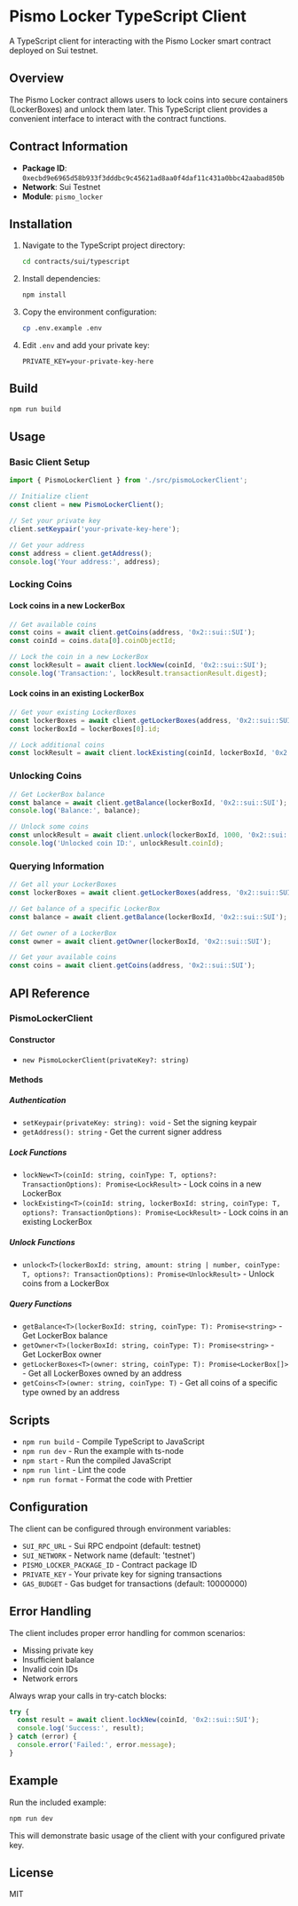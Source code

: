 # Pismo Locker TypeScript Client

A TypeScript client for interacting with the Pismo Locker smart contract deployed on Sui testnet.

## Overview

The Pismo Locker contract allows users to lock coins into secure containers (LockerBoxes) and unlock them later. This TypeScript client provides a convenient interface to interact with the contract functions.

## Contract Information

- **Package ID**: `0xecbd9e6965d58b933f3dddbc9c45621ad8aa0f4daf11c431a0bbc42aabad850b`
- **Network**: Sui Testnet
- **Module**: `pismo_locker`

## Installation

1. Navigate to the TypeScript project directory:
   ```bash
   cd contracts/sui/typescript
   ```

2. Install dependencies:
   ```bash
   npm install
   ```

3. Copy the environment configuration:
   ```bash
   cp .env.example .env
   ```

4. Edit `.env` and add your private key:
   ```
   PRIVATE_KEY=your-private-key-here
   ```

## Build

```bash
npm run build
```

## Usage

### Basic Client Setup

```typescript
import { PismoLockerClient } from './src/pismoLockerClient';

// Initialize client
const client = new PismoLockerClient();

// Set your private key
client.setKeypair('your-private-key-here');

// Get your address
const address = client.getAddress();
console.log('Your address:', address);
```

### Locking Coins

#### Lock coins in a new LockerBox

```typescript
// Get available coins
const coins = await client.getCoins(address, '0x2::sui::SUI');
const coinId = coins.data[0].coinObjectId;

// Lock the coin in a new LockerBox
const lockResult = await client.lockNew(coinId, '0x2::sui::SUI');
console.log('Transaction:', lockResult.transactionResult.digest);
```

#### Lock coins in an existing LockerBox

```typescript
// Get your existing LockerBoxes
const lockerBoxes = await client.getLockerBoxes(address, '0x2::sui::SUI');
const lockerBoxId = lockerBoxes[0].id;

// Lock additional coins
const lockResult = await client.lockExisting(coinId, lockerBoxId, '0x2::sui::SUI');
```

### Unlocking Coins

```typescript
// Get LockerBox balance
const balance = await client.getBalance(lockerBoxId, '0x2::sui::SUI');
console.log('Balance:', balance);

// Unlock some coins
const unlockResult = await client.unlock(lockerBoxId, 1000, '0x2::sui::SUI');
console.log('Unlocked coin ID:', unlockResult.coinId);
```

### Querying Information

```typescript
// Get all your LockerBoxes
const lockerBoxes = await client.getLockerBoxes(address, '0x2::sui::SUI');

// Get balance of a specific LockerBox
const balance = await client.getBalance(lockerBoxId, '0x2::sui::SUI');

// Get owner of a LockerBox
const owner = await client.getOwner(lockerBoxId, '0x2::sui::SUI');

// Get your available coins
const coins = await client.getCoins(address, '0x2::sui::SUI');
```

## API Reference

### PismoLockerClient

#### Constructor
- `new PismoLockerClient(privateKey?: string)`

#### Methods

##### Authentication
- `setKeypair(privateKey: string): void` - Set the signing keypair
- `getAddress(): string` - Get the current signer address

##### Lock Functions
- `lockNew<T>(coinId: string, coinType: T, options?: TransactionOptions): Promise<LockResult>` - Lock coins in a new LockerBox
- `lockExisting<T>(coinId: string, lockerBoxId: string, coinType: T, options?: TransactionOptions): Promise<LockResult>` - Lock coins in an existing LockerBox

##### Unlock Functions
- `unlock<T>(lockerBoxId: string, amount: string | number, coinType: T, options?: TransactionOptions): Promise<UnlockResult>` - Unlock coins from a LockerBox

##### Query Functions
- `getBalance<T>(lockerBoxId: string, coinType: T): Promise<string>` - Get LockerBox balance
- `getOwner<T>(lockerBoxId: string, coinType: T): Promise<string>` - Get LockerBox owner
- `getLockerBoxes<T>(owner: string, coinType: T): Promise<LockerBox[]>` - Get all LockerBoxes owned by an address
- `getCoins<T>(owner: string, coinType: T)` - Get all coins of a specific type owned by an address

## Scripts

- `npm run build` - Compile TypeScript to JavaScript
- `npm run dev` - Run the example with ts-node
- `npm start` - Run the compiled JavaScript
- `npm run lint` - Lint the code
- `npm run format` - Format the code with Prettier

## Configuration

The client can be configured through environment variables:

- `SUI_RPC_URL` - Sui RPC endpoint (default: testnet)
- `SUI_NETWORK` - Network name (default: 'testnet')
- `PISMO_LOCKER_PACKAGE_ID` - Contract package ID
- `PRIVATE_KEY` - Your private key for signing transactions
- `GAS_BUDGET` - Gas budget for transactions (default: 10000000)

## Error Handling

The client includes proper error handling for common scenarios:

- Missing private key
- Insufficient balance
- Invalid coin IDs
- Network errors

Always wrap your calls in try-catch blocks:

```typescript
try {
  const result = await client.lockNew(coinId, '0x2::sui::SUI');
  console.log('Success:', result);
} catch (error) {
  console.error('Failed:', error.message);
}
```

## Example

Run the included example:

```bash
npm run dev
```

This will demonstrate basic usage of the client with your configured private key.

## License

MIT 